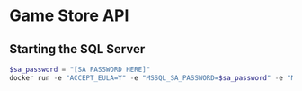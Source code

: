 # Game Store API

## Starting the SQL Server
``` powershell
$sa_password = "[SA PASSWORD HERE]"
docker run -e "ACCEPT_EULA=Y" -e "MSSQL_SA_PASSWORD=$sa_password" -e "MSSQL_PID=Evaluation" -v sqlvolume:/var/opt/mssql -p 1433:1433  --name sqlpreview --hostname sqlpreview -d --rm --name mssql mcr.microsoft.com/mssql/server:2022-preview-ubuntu-22.04
```